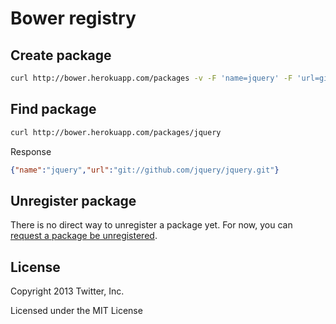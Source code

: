 # Bower registry


## Create package
```bash
curl http://bower.herokuapp.com/packages -v -F 'name=jquery' -F 'url=git://github.com/jquery/jquery.git'
```
## Find package
```bash
curl http://bower.herokuapp.com/packages/jquery
```
Response
```json
{"name":"jquery","url":"git://github.com/jquery/jquery.git"}
```
## Unregister package

There is no direct way to unregister a package yet. For now, you can [request a
package be unregistered](https://github.com/bower/bower/issues/120).

## License

Copyright 2013 Twitter, Inc.

Licensed under the MIT License
